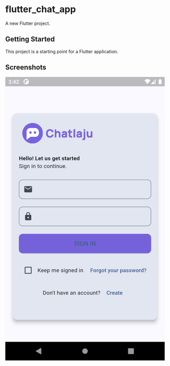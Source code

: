 # flutter_chat_app

A new Flutter project.

## Getting Started

This project is a starting point for a Flutter application.

## Screenshots

![Alt text](screenshots/login.png)
